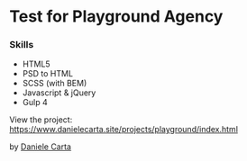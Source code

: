 <h1>Test for Playground Agency</h1>

<h3>Skills</h3>

- HTML5
- PSD to HTML
- SCSS (with BEM)
- Javascript & jQuery
- Gulp 4

View the project: https://www.danielecarta.site/projects/playground/index.html

by <a href="https://www.linkedin.com/in/daniele-carta-lugano/?locale=it_IT">Daniele Carta</a>